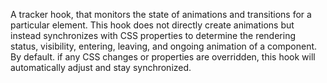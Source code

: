 A tracker hook, that monitors the state of animations and transitions for a particular element. This hook does not directly create animations but instead synchronizes with CSS properties to determine the rendering status, visibility, entering, leaving, and ongoing animation of a component. By default. if any CSS changes or properties are overridden, this hook will automatically adjust and stay synchronized.

